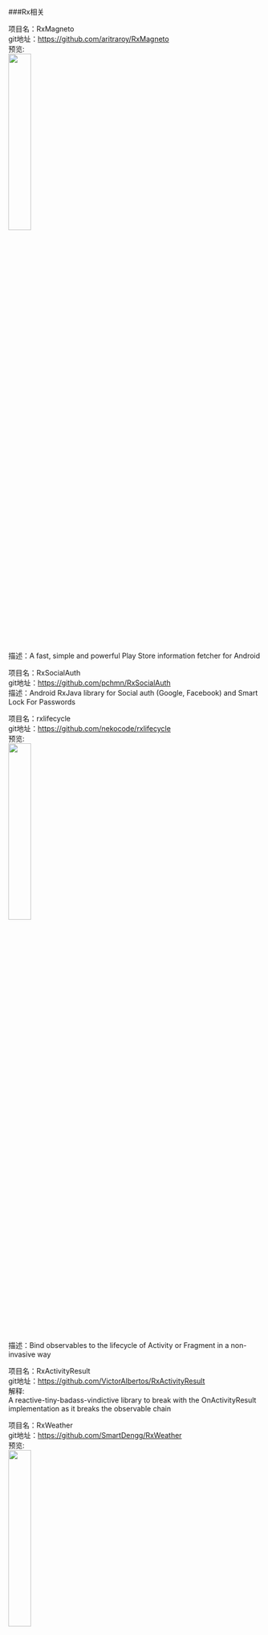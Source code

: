 ###Rx相关<br>






项目名：RxMagneto<br>
git地址：https://github.com/aritraroy/RxMagneto<br>
预览:<br>
<img src="https://github.com/aritraroy/RxMagneto/raw/master/raw/github_screenshot.png" width="30%"/><br><br>
描述：A fast, simple and powerful Play Store information fetcher for Android<br>

项目名：RxSocialAuth<br>
git地址：https://github.com/pchmn/RxSocialAuth<br>
描述：Android RxJava library for Social auth (Google, Facebook) and Smart Lock For Passwords<br>

项目名：rxlifecycle<br>
git地址：https://github.com/nekocode/rxlifecycle<br>
预览:<br>
<img src="https://github.com/nekocode/rxlifecycle/raw/master/art/preview.png" width="30%"/><br><br>
描述：Bind observables to the lifecycle of Activity or Fragment in a non-invasive way<br>

项目名：RxActivityResult<br>
git地址：https://github.com/VictorAlbertos/RxActivityResult<br>
解释:<br>
A reactive-tiny-badass-vindictive library to break with the OnActivityResult implementation as it breaks the observable chain<br>

项目名：RxWeather<br>
git地址：https://github.com/SmartDengg/RxWeather<br>
预览:<br>
<img src="https://camo.githubusercontent.com/ddc00da4ea7fdcc83aeff0a1b3b5dee5ff383973/687474703a2f2f75706c6f61642d696d616765732e6a69616e7368752e696f2f75706c6f61645f696d616765732f3236383435302d356535363732303261663665323637312e6a70673f696d6167654d6f6772322f6175746f2d6f7269656e742f7374726970253743696d61676556696577322f322f772f31323430" width="30%"/><br>

项目名：RxBlur<br>
git地址：https://github.com/SmartDengg/RxBlur<br>
预览:<br>
<img src="https://github.com/SmartDengg/RxBlur/raw/master/images/icon.png" width="30%"/><br><br>

项目名：RxDownload<br>
git地址：https://github.com/ssseasonnn/RxDownload<br>
预览:<br>
<img src="https://github.com/ssseasonnn/RxDownload/raw/master/gif/service_download.gif?raw=true" width="30%"/><br><br>

项目名：RxGalleryFinal<br>
git地址：https://github.com/FinalTeam/RxGalleryFinal<br>
解释:<br>
Android图片单选/多选、拍照、裁剪、压缩。视频选择和录制<br>


项目名：RxComboDetector<br>
git地址：https://github.com/Piasy/RxComboDetector<br>
预览:<br>
<img src="https://github.com/Piasy/RxComboDetector/raw/master/art/combo-demo.gif" width="30%"/><br><br>

项目名：RxScreenshotDetector<br>
git地址：https://github.com/Piasy/RxScreenshotDetector<br>
预览:<br>
<img src="https://github.com/Piasy/RxScreenshotDetector/raw/master/art/screenshot-detector-demo.gif" width="30%"/><br><br>


项目名：RxQrCode<br>
git地址：https://github.com/Piasy/RxQrCode<br>
预览:<br>
<img src="https://github.com/Piasy/RxQrCode/raw/master/art/screenshot.jpg" width="30%"/><br><br>
描述：When QrCode meets RxJava...<br>

项目名：RxPaparazzo<br>
git地址：https://github.com/miguelbcr/RxPaparazzo<br>
描述：RxJava extension for Android to take images using camera and gallery<br>

项目名：RxAndroidBle<br>
git地址：https://github.com/Polidea/RxAndroidBle<br>
预览:<br>
<img src="https://raw.githubusercontent.com/Polidea/RxAndroidBle/master/site/viking-large.jpeg" width="30%"/><br><br>
描述：http://polidea.github.io/RxAndroidBle/<br>


项目名：RxCache<br>
git地址：https://github.com/VictorAlbertos/RxCache<br>
描述：Reactive caching library for Android and Java<br>


项目名：RxRelay<br>
git地址：https://github.com/JakeWharton/RxRelay<br>
描述：RxJava types that are both an Observable and an Action1<br>

项目名：RxUnfurl<br>
git地址：https://github.com/Schinizer/RxUnfurl<br>
预览:<br>
<img src="https://camo.githubusercontent.com/b4c6b1106a6d8905510f3333796d67fe8f396d13/68747470733a2f2f6769616e742e6766796361742e636f6d2f57656172794e65636573736172794661747461696c656464756e6e6172742e676966" width="30%"/><br><br>
描述：A reactive extension to generate URL previews<br>

项目名：RxJavaProGuardRules<br>
git地址：https://github.com/artem-zinnatullin/RxJavaProGuardRules<br>
描述：ProGuard rules for RxJava shipped as AAR<br>

项目名：RxJava2Interop<br>
git地址：https://github.com/akarnokd/RxJava2Interop<br>
描述：Library to convert between RxJava 1.x and 2.x reactive types<br>

项目名：RxLifecycle<br>
git地址：https://github.com/trello/RxLifecycle<br>
描述：Lifecycle handling APIs for Android apps using RxJava<br>

项目名：RxDocs<br>
git地址：https://github.com/mcxiaoke/RxDocs<br>
解释：<br>
Rx和RxJava文档中文翻译项目<br>

项目名：AdvancedRxJava<br>
git地址：https://github.com/Piasy/AdvancedRxJava<br>
解释:<br>
Advanced RxJava http://akarnokd.blogspot.com/ 系列博客的中文翻译，已征得作者授权。<br>

项目名：Awesome-RxJava<br>
git地址：https://github.com/lzyzsd/Awesome-RxJava<br>
解释:<br>
RxJava resources<br>

项目名：RxBus<br>
git地址：https://github.com/AndroidKnife/RxBus<br>
解释:<br>
Event Bus By RxJava.<br>

项目名：rx-receivers<br>
git地址：https://github.com/f2prateek/rx-receivers<br>
解释:<br>
Reactive Bindings for BroadcastReceivers<br>

